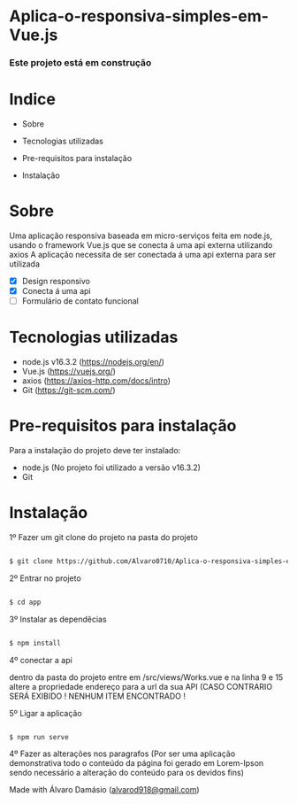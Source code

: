 # Aplica-o-responsiva-simples-em-Vue.js

### Este projeto está em construção


# Indice

* Sobre

* Tecnologias utilizadas

* Pre-requisitos para instalação


* Instalação

# Sobre

Uma aplicação responsiva baseada em micro-serviços feita em node.js, usando o framework Vue.js que se conecta á uma api externa utilizando axios
A aplicação necessita de ser conectada á uma api externa para ser utilizada

- [x] Design responsivo
- [x] Conecta á uma api
- [ ] Formulário de contato funcional

# Tecnologias utilizadas

* node.js v16.3.2 (https://nodejs.org/en/)
* Vue.js (https://vuejs.org/)
* axios (https://axios-http.com/docs/intro)
* Git (https://git-scm.com/)

# Pre-requisitos para instalação
Para a instalação do projeto deve ter instalado:

* node.js (No projeto foi utilizado a versão v16.3.2)
* Git

# Instalação

1º Fazer um git clone do projeto na pasta do projeto

``` bash

$ git clone https://github.com/Alvaro0710/Aplica-o-responsiva-simples-em-Vue.js.git

``` 
2º Entrar no projeto

``` bash

$ cd app

```

3º Instalar as dependêcias

``` bash

$ npm install

```


4º conectar a api

dentro da pasta do projeto entre em /src/views/Works.vue e na linha 9 e 15 altere a propriedade endereço para a url da  sua API (CASO CONTRARIO SERÁ EXIBIDO ! NENHUM ITEM ENCONTRADO !

5º Ligar a aplicação 

```bash

$ npm run serve

```

4º Fazer as alterações nos paragrafos (Por ser uma aplicação demonstrativa todo o conteúdo da página foi gerado em Lorem-Ipson sendo necessário a alteração do conteúdo para os devidos fins)

Made with Álvaro Damásio (alvarod918@gmail.com)
